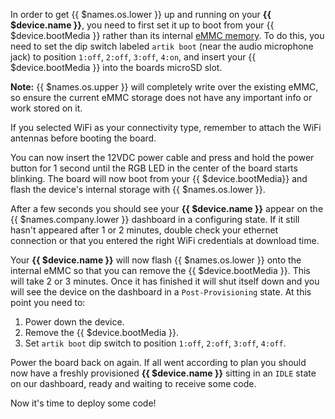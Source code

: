 In order to get {{ $names.os.lower }} up and running on your **{{ $device.name }}**, you need to first set it up to boot from your {{ $device.bootMedia }} rather than its
internal [eMMC memory][emmc-link]. To do this, you need to set the dip switch labeled `artik boot` (near the audio microphone jack) to position `1:off`, `2:off`, `3:off`, `4:on`, and insert your {{ $device.bootMedia }}
into the boards microSD slot.

__Note:__ {{ $names.os.upper }} will completely write over the existing eMMC, so ensure the current eMMC storage does not have any important info or work stored on it.

If you selected WiFi as your connectivity type, remember to attach the WiFi antennas before booting the board.

You can now insert the 12VDC power cable and press and hold the power button for 1 second until the RGB LED in the center of the board starts blinking. The board will now boot from your {{ $device.bootMedia}} and flash the device's internal storage with {{ $names.os.lower }}.

After a few seconds you should see your **{{ $device.name }}** appear on the {{ $names.company.lower }} dashboard in a configuring state.
If it still hasn't appeared after 1 or 2 minutes, double check your ethernet connection or that you entered the right WiFi credentials at download time.

Your **{{ $device.name }}** will now flash {{ $names.os.lower }} onto the internal eMMC so that you can remove the {{ $device.bootMedia }}. This will take 2 or 3 minutes. Once it has finished it will shut itself down and you will see the device on the dashboard in a `Post-Provisioning` state.
At this point you need to:

1. Power down the device.
2. Remove the {{ $device.bootMedia }}.
3. Set `artik boot` dip switch to position `1:off`, `2:off`, `3:off`, `4:off`.

Power the board back on again. If all went according to plan you should
now have a freshly provisioned **{{ $device.name }}** sitting in an `IDLE` state on our dashboard, ready and waiting to receive some code.

Now it's time to deploy some code!

[emmc-link]:http://www.datalight.com/solutions/technologies/emmc/what-is-emmc
